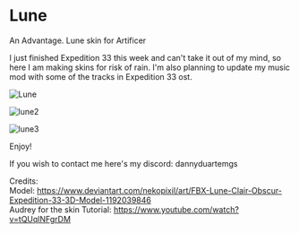 # Lune
An Advantage. Lune skin for Artificer

I just finished Expedition 33 this week and can't take it out of my mind, so here I am making skins for risk of rain. I'm also planning to update my music mod with some of the tracks in Expedition 33 ost. 

![Lune](https://github.com/user-attachments/assets/f655d87c-aabd-4f81-af65-633f9c122284)

![lune2](https://github.com/user-attachments/assets/1f21cf07-f681-4815-bcdc-5e7da95e63ce)

![lune3](https://github.com/user-attachments/assets/8f9978bf-940e-4a28-b94b-47393285ba57)

Enjoy!

If you wish to contact me here's my discord: dannyduartemgs <br />

Credits: <br />
Model: https://www.deviantart.com/nekopixil/art/FBX-Lune-Clair-Obscur-Expedition-33-3D-Model-1192039846 <br />
Audrey for the skin Tutorial: https://www.youtube.com/watch?v=tQUqlNFgrDM <br />

